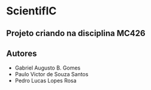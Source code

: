 # ScientifIC

## Projeto criando na disciplina MC426

## Autores

- Gabriel Augusto B. Gomes
- Paulo Victor de Souza Santos
- Pedro Lucas Lopes Rosa
